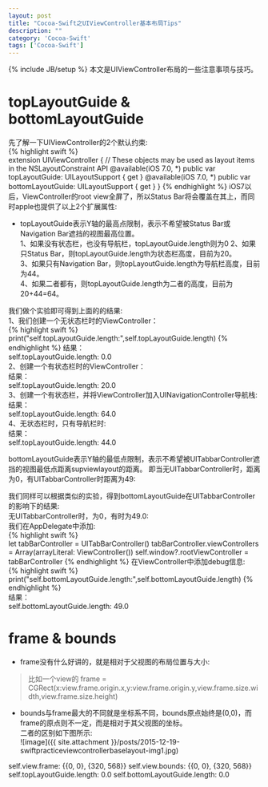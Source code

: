 ```yaml
---
layout: post
title: "Cocoa-Swift之UIViewController基本布局Tips"
description: ""
category: 'Cocoa-Swift'
tags: ['Cocoa-Swift']
---
```

{% include JB/setup %}
本文是UIViewController布局的一些注意事项与技巧。  

<!--more-->
# topLayoutGuide & bottomLayoutGuide  

先了解一下UIViewController的2个默认约束:  
{% highlight swift %}  
extension UIViewController {
    // These objects may be used as layout items in the NSLayoutConstraint API
    @available(iOS 7.0, *)
    public var topLayoutGuide: UILayoutSupport { get }
    @available(iOS 7.0, *)
    public var bottomLayoutGuide: UILayoutSupport { get }
}
{% endhighlight %} 
iOS7以后，ViewController的root view全屏了，所以Status Bar将会覆盖在其上，而同时apple也提供了以上2个扩展属性:  
* topLayoutGuide表示Y轴的最高点限制，表示不希望被Status Bar或Navigation Bar遮挡的视图最高位置。    
1、如果没有状态栏，也没有导航栏，topLayoutGuide.length则为0
2、如果只Status Bar，则topLayoutGuide.length为状态栏高度，目前为20。  
3、如果只有Navigation Bar，则topLayoutGuide.length为导航栏高度，目前为44。  
4、如果二者都有，则topLayoutGuide.length为二者的高度，目前为20+44=64。  

我们做个实验即可得到上面的的结果:  
1、我们创建一个无状态栏时的ViewController：     
{% highlight swift %}  
print("self.topLayoutGuide.length:",self.topLayoutGuide.length)
{% endhighlight %} 
结果：  
self.topLayoutGuide.length: 0.0    
2、创建一个有状态栏时的ViewController：  
结果：  
self.topLayoutGuide.length: 20.0   
3、创建一个有状态栏，并将ViewController加入UINavigationController导航栈:  
结果：  
self.topLayoutGuide.length: 64.0   
4、无状态栏时，只有导航栏时:  
结果：  
self.topLayoutGuide.length: 44.0   

bottomLayoutGuide表示Y轴的最低点限制，表示不希望被UITabbarController遮挡的视图最低点距离supviewlayout的距离。
即当无UITabbarController时，距离为0，有UITabbarController时距离为49:  

我们同样可以根据类似的实验，得到bottomLayoutGuide在UITabbarController的影响下的结果:  
无UITabbarController时，为0，有时为49.0:  
我们在AppDelegate中添加:  
{% highlight swift %}   
let tabBarController = UITabBarController()
tabBarController.viewControllers = Array(arrayLiteral: ViewController())
self.window?.rootViewController = tabBarController
{% endhighlight %} 
在ViewController中添加debug信息:   
{% highlight swift %}   
print("self.bottomLayoutGuide.length:",self.bottomLayoutGuide.length)
{% endhighlight %}   
结果：  
self.bottomLayoutGuide.length: 49.0   


# frame & bounds  

* frame没有什么好讲的，就是相对于父视图的布局位置与大小:  
> 比如一个view的 frame = CGRect(x:view.frame.origin.x,y:view.frame.origin.y,view.frame.size.width,view.frame.size.height)

* bounds与frame最大的不同就是坐标系不同，bounds原点始终是(0,0)，而frame的原点则不一定，而是相对于其父视图的坐标。   
二者的区别如下图所示:  
![image]({{ site.attachment }}/posts/2015-12-19-swiftpracticeviewcontrollerbaselayout-img1.jpg)


self.view.frame: {{0, 0}, {320, 568}}
self.view.bounds: {{0, 0}, {320, 568}}
self.topLayoutGuide.length: 0.0
self.bottomLayoutGuide.length: 0.0 




